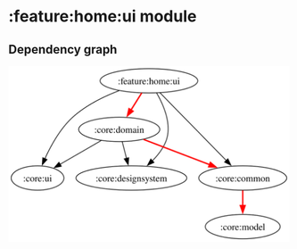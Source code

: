# :feature:home:ui module
## Dependency graph
![Dependency graph](../../../docs/images/graphs/dep_graph_feature_home_ui.svg)
